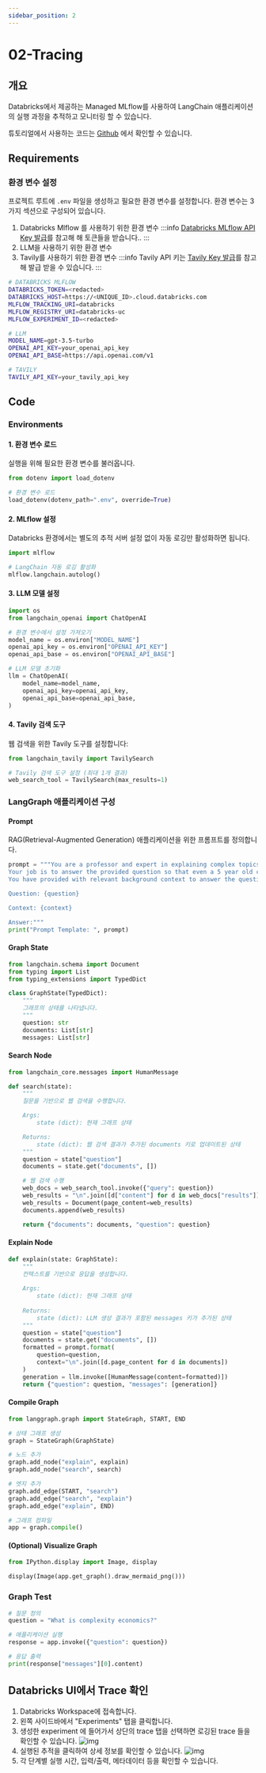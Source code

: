 ```yaml
---
sidebar_position: 2
---
```



# 02-Tracing

## 개요
Databricks에서 제공하는 Managed MLflow를 사용하여 LangChain 애플리케이션의 실행 과정을 추적하고 모니터링 할 수 있습니다.

튜토리얼에서 사용하는 코드는
[Github](https://github.com/Aiden-Jeon/llm-monitoring/blob/main/notebooks/databricks_mlflow/01_tracing.ipynb)
에서 확인할 수 있습니다.


## Requirements

### 환경 변수 설정

프로젝트 루트에 `.env` 파일을 생성하고 필요한 환경 변수를 설정합니다.
환경 변수는 3가지 섹션으로 구성되어 있습니다.

1. Databricks Mlflow 를 사용하기 위한 환경 변수
    :::info
    [Databricks MLflow API Key 발급](../installation/#api-key-발급)를 참고해 해 토큰들을 받습니다..
    :::
2. LLM을 사용하기 위한 환경 변수
3. Tavily를 사용하기 위한 환경 변수
    :::info
    Tavily API 키는 [Tavily Key 발급](../../prerequisitres/tavily/index.md)를 참고해 발급 받을 수 있습니다.
    :::


```bash
# DATABRICKS MLFLOW
DATABRICKS_TOKEN=<redacted>
DATABRICKS_HOST=https://<UNIQUE_ID>.cloud.databricks.com
MLFLOW_TRACKING_URI=databricks
MLFLOW_REGISTRY_URI=databricks-uc
MLFLOW_EXPERIMENT_ID=<redacted>

# LLM
MODEL_NAME=gpt-3.5-turbo
OPENAI_API_KEY=your_openai_api_key
OPENAI_API_BASE=https://api.openai.com/v1

# TAVILY
TAVILY_API_KEY=your_tavily_api_key
```

## Code

### Environments

#### 1. 환경 변수 로드

실행을 위해 필요한 환경 변수를 불러옵니다.

```python
from dotenv import load_dotenv

# 환경 변수 로드
load_dotenv(dotenv_path=".env", override=True)
```

#### 2. MLflow 설정

Databricks 환경에서는 별도의 추적 서버 설정 없이 자동 로깅만 활성화하면 됩니다.

```python
import mlflow

# LangChain 자동 로깅 활성화
mlflow.langchain.autolog()
```

#### 3. LLM 모델 설정

```python
import os
from langchain_openai import ChatOpenAI

# 환경 변수에서 설정 가져오기
model_name = os.environ["MODEL_NAME"]
openai_api_key = os.environ["OPENAI_API_KEY"]
openai_api_base = os.environ["OPENAI_API_BASE"]

# LLM 모델 초기화
llm = ChatOpenAI(
    model_name=model_name,
    openai_api_key=openai_api_key,
    openai_api_base=openai_api_base,
)
```

#### 4. Tavily 검색 도구

웹 검색을 위한 Tavily 도구를 설정합니다:

```python
from langchain_tavily import TavilySearch

# Tavily 검색 도구 설정 (최대 1개 결과)
web_search_tool = TavilySearch(max_results=1)
```

### LangGraph 애플리케이션 구성

#### Prompt

RAG(Retrieval-Augmented Generation) 애플리케이션을 위한 프롬프트를 정의합니다.

```python
prompt = """You are a professor and expert in explaining complex topics in a way that is easy to understand. 
Your job is to answer the provided question so that even a 5 year old can understand it. 
You have provided with relevant background context to answer the question.

Question: {question} 

Context: {context}

Answer:"""
print("Prompt Template: ", prompt)
```

#### Graph State

```python
from langchain.schema import Document
from typing import List
from typing_extensions import TypedDict

class GraphState(TypedDict):
    """
    그래프의 상태를 나타냅니다.
    """
    question: str
    documents: List[str]
    messages: List[str]
```

#### Search Node

```python
from langchain_core.messages import HumanMessage

def search(state):
    """
    질문을 기반으로 웹 검색을 수행합니다.

    Args:
        state (dict): 현재 그래프 상태

    Returns:
        state (dict): 웹 검색 결과가 추가된 documents 키로 업데이트된 상태
    """
    question = state["question"]
    documents = state.get("documents", [])

    # 웹 검색 수행
    web_docs = web_search_tool.invoke({"query": question})
    web_results = "\n".join([d["content"] for d in web_docs["results"]])
    web_results = Document(page_content=web_results)
    documents.append(web_results)

    return {"documents": documents, "question": question}
```

#### Explain Node

```python
def explain(state: GraphState):
    """
    컨텍스트를 기반으로 응답을 생성합니다.
    
    Args:
        state (dict): 현재 그래프 상태
        
    Returns:
        state (dict): LLM 생성 결과가 포함된 messages 키가 추가된 상태
    """
    question = state["question"]
    documents = state.get("documents", [])
    formatted = prompt.format(
        question=question, 
        context="\n".join([d.page_content for d in documents])
    )
    generation = llm.invoke([HumanMessage(content=formatted)])
    return {"question": question, "messages": [generation]}
```

#### Compile Graph

```python
from langgraph.graph import StateGraph, START, END

# 상태 그래프 생성
graph = StateGraph(GraphState)

# 노드 추가
graph.add_node("explain", explain)
graph.add_node("search", search)

# 엣지 추가
graph.add_edge(START, "search")
graph.add_edge("search", "explain")
graph.add_edge("explain", END)

# 그래프 컴파일
app = graph.compile()
```

#### (Optional) Visualize Graph

```python
from IPython.display import Image, display

display(Image(app.get_graph().draw_mermaid_png()))
```

### Graph Test

```python
# 질문 정의
question = "What is complexity economics?"

# 애플리케이션 실행
response = app.invoke({"question": question})

# 응답 출력
print(response["messages"][0].content)
```

## Databricks UI에서 Trace 확인

1. Databricks Workspace에 접속합니다.
2. 왼쪽 사이드바에서 "Experiments" 탭을 클릭합니다.
3. 생성한 experiment 에 들어가서 상단의 trace 탭을 선택하면 로깅된 trace 들을 확인할 수 있습니다.
    ![img](databricks_mlflow_0.png)
4. 실행된 추적을 클릭하여 상세 정보를 확인할 수 있습니다.
    ![img](databricks_mlflow_1.png)
5. 각 단계별 실행 시간, 입력/출력, 메타데이터 등을 확인할 수 있습니다.
